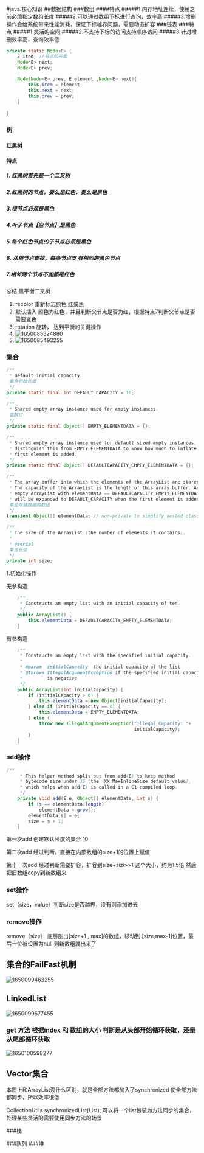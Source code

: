 #java.核心知识
##数据结构
###数组
####特点
#####1.内存地址连续，使用之前必须指定数组长度
#####2.可以通过数组下标进行查询，效率高
#####3.增删操作会给系统带来性能消耗，保证下标越界问题，需要动态扩容
###链表
###特点
#####1.灵活的空间
#####2.不支持下标的访问支持顺序访问
#####3.针对增删效率高，查询效率低

```JAVA
private static Node<E> {
    E item; //节点的元素
    Node<E> next;
    Node<E> prev;
    
    Node(Node<E> prev, E element ,Node<E> next){
        this.item = element;
        this.next = next;
        this.prev = prev;
    }
   
}
```

### 树

#### 红黑树

#### 特点

##### 1. 红黑树首先是一个二叉树 

##### 2.红黑树的节点，要么是红色，要么是黑色

##### 3.根节点必须是黑色

##### 4.叶子节点【空节点】是黑色

##### 5.每个红色节点的子节点必须是黑色 

##### 6. 从根节点查找，每条节点支 有相同的黑色节点

##### 7.相邻两个节点不能都是红色



总结 黑平衡二叉树

1. recolor 重新标志颜色 红或黑
2.  默认插入 颜色为红色，并且判断父节点是否为红，根据特点7判断父节点是否需要变色
3.  rotation 旋转， 达到平衡的关键操作
4. ![1650085524880](C:\Users\77539\AppData\Local\Temp\1650085524880.png)
5. ![1650085493255](C:\Users\77539\AppData\Local\Temp\1650085493255.png)



### 集合

```java
/**
 * Default initial capacity.
 集合初始长度
 */
private static final int DEFAULT_CAPACITY = 10;

/**
 * Shared empty array instance used for empty instances.
 空数组
 */
private static final Object[] EMPTY_ELEMENTDATA = {};

/**
 * Shared empty array instance used for default sized empty instances. We
 * distinguish this from EMPTY_ELEMENTDATA to know how much to inflate when
 * first element is added.
 */
private static final Object[] DEFAULTCAPACITY_EMPTY_ELEMENTDATA = {};

/**
 * The array buffer into which the elements of the ArrayList are stored.
 * The capacity of the ArrayList is the length of this array buffer. Any
 * empty ArrayList with elementData == DEFAULTCAPACITY_EMPTY_ELEMENTDATA
 * will be expanded to DEFAULT_CAPACITY when the first element is added.
 集合存储数据的数组
 */
transient Object[] elementData; // non-private to simplify nested class access

/**
 * The size of the ArrayList (the number of elements it contains).
 *
 * @serial
 集合长度
 */
private int size;
```

1.初始化操作

无参构造

```java
	/**
     * Constructs an empty list with an initial capacity of ten.
     */
    public ArrayList() {
        this.elementData = DEFAULTCAPACITY_EMPTY_ELEMENTDATA;
    }
```

有参构造

```java
	/**
     * Constructs an empty list with the specified initial capacity.
     *
     * @param  initialCapacity  the initial capacity of the list
     * @throws IllegalArgumentException if the specified initial capacity
     *         is negative
     */
    public ArrayList(int initialCapacity) {
        if (initialCapacity > 0) {
            this.elementData = new Object[initialCapacity];
        } else if (initialCapacity == 0) {
            this.elementData = EMPTY_ELEMENTDATA;
        } else {
            throw new IllegalArgumentException("Illegal Capacity: "+
                                               initialCapacity);
        }
    }	
```

### add操作

```java
/**
     * This helper method split out from add(E) to keep method
     * bytecode size under 35 (the -XX:MaxInlineSize default value),
     * which helps when add(E) is called in a C1-compiled loop.
     */
    private void add(E e, Object[] elementData, int s) {
        if (s == elementData.length)
            elementData = grow();
        elementData[s] = e;
        size = s + 1;
    }
```

第一次add 创建默认长度的集合 10 

第二次add 经过判断，直接在内部数组的size+1的位置上赋值

第十一次add 经过判断需要扩容，扩容到size+sizi>>1 这个大小，约为1.5倍 然后把旧数组copy到新数组来

### set操作

set（size，value）判断size是否越界，没有则添加进去

### remove操作

remove（size） 底层剖出[size+1 , max]的数组，移动到 [size,max-1]位置，最后一位被设置为null 则新数组就出来了

## 集合的FailFast机制

![1650099463255](C:\Users\77539\AppData\Local\Temp\1650099463255.png)

## LinkedList

![1650099677455](C:\Users\77539\AppData\Local\Temp\1650099677455.png)





### get 方法  根据index 和 数组的大小 判断是从头部开始循环获取，还是从尾部循环获取

![1650100598277](C:\Users\77539\AppData\Local\Temp\1650100598277.png)

## Vector集合

本质上和ArrayList没什么区别，就是全部方法都加入了synchronized 使全部方法都同步，所以效率很低

CollectionUtils.synchronizedList(List); 可以将一个list包装为方法同步的集合，处理某些灵活的需要使用同步方法的场景













###栈



###队列
###堆